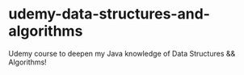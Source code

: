 # udemy-data-structures-and-algorithms
Udemy course to deepen my Java knowledge of Data Structures && Algorithms!
